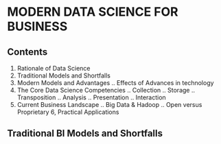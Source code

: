 MODERN DATA SCIENCE FOR BUSINESS
================================

Contents
--------
1. Rationale of Data Science
2. Traditional Models and Shortfalls
3. Modern Models and Advantages
.. Effects of Advances in technology
4. The Core Data Science Competencies
.. Collection
.. Storage
.. Transposition
.. Analysis
.. Presentation
.. Interaction
5. Current Business Landscape
.. Big Data & Hadoop
.. Open versus Proprietary
6, Practical Applications


Traditional BI Models and Shortfalls
------------------------------------